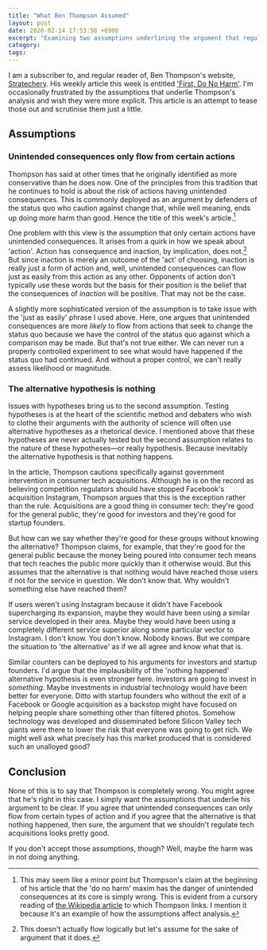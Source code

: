 ```yaml
---
title: "What Ben Thompson Assumed"
layout: post
date: 2020-02-14 17:53:58 +0900
excerpt: "Examining two assumptions underlining the argument that regulators shouldn't block consumer tech acquisitions."
category: 
tags: 
---
```


I am a subscriber to, and regular reader of, Ben Thompson's website, [Stratechery][]. His weekly article this week is entitled ['First, Do No Harm'][article]. I'm occasionally frustrated by the assumptions that underlie Thompson's analysis and wish they were more explicit. This article is an attempt to tease those out and scrutinise them just a little.

[Stratechery]: https://stratechery.com "Visit the Stratechery website"

[article]: https://stratechery.com/2020/first-do-no-harm/ "Read 'First, Do No Harm' on Stratechery"

## Assumptions

### Unintended consequences only flow from certain actions

Thompson has said at other times that he originally identified as more conservative than he does now. One of the principles from this tradition that he continues to hold is about the risk of actions having unintended consequences. This is commonly deployed as an argument by defenders of the status quo who caution against change that, while well meaning, ends up doing more harm than good.
Hence the title of this week's article.[^1]

One problem with this view is the assumption that only certain actions have unintended consequences. It arises from a quirk in how we speak about 'action'. Action has consequence and inaction, by implication, does not.[^2] But since inaction is merely an outcome of the 'act' of choosing, inaction is really just a form of action and, well, unintended consequences can flow just as easily from this action as any other. Opponents of action don't typically use these words but the basis for their position is the belief that the consequences of _inaction_ will be positive. That may not be the case.

A slightly more sophisticated version of the assumption is to take issue with the 'just as easily' phrase I used above. Here, one argues that unintended consequences are more _likely_ to flow from actions that seek to change the status quo because we have the control of the status quo against which a comparison may be made. But that's not true either. We can never run a properly controlled experiment to see what would have happened if the status quo had continued. And without a proper control, we can't really assess likelihood or magnitude.

### The alternative hypothesis is nothing

Issues with hypotheses bring us to the second assumption. Testing hypotheses is at the heart of the scientific method and debaters who wish to clothe their arguments with the authority of science will often use alternative hypotheses as a rhetorical device. I mentioned above that these hypotheses are never actually tested but the second assumption relates to the nature of these hypotheses—or really hypothesis. Because inevitably the alternative hypothesis is that nothing happens.

In the article, Thompson cautions specifically against government intervention in consumer tech acquisitions. Although he is on the record as believing competition regulators should have stopped Facebook's acquisition Instagram, Thompson argues that this is the exception rather than the rule. Acquisitions are a good thing in consumer tech: they're good for the general public, they're good for investors and they're good for startup founders.

But how can we say whether they're good for these groups without knowing the alternative? Thompson claims, for example, that they're good for the general public because the money being poured into consumer tech means that tech reaches the public more quickly than it otherwise would. But this assumes that the alternative is that nothing would have reached those users if not for the service in question. We don't know that. Why wouldn't something else have reached them?

If users weren't using Instagram because it didn't have Facebook supercharging its expansion, maybe they would have been using a similar service developed in their area. Maybe they would have been using a completely different service superior along some particular vector to Instagram. I don't know. You don't know. Nobody knows. But we compare the situation to 'the alternative' as if we all agree and know what that is.

Similar counters can be deployed to his arguments for investors and startup founders. I'd argue that the implausibility of the 'nothing happened' alternative hypothesis is even stronger here. Investors are going to invest in _something_. Maybe investments in industrial technology would have been better for everyone. Ditto with startup founders who without the exit of a Facebook or Google acquisition as a backstop might have focused on helping people share something other than filtered photos. Somehow technology was developed and disseminated before Silicon Valley tech giants were there to lower the risk that everyone was going to get rich. We might well ask what precisely has this market produced that is considered such an unalloyed good?

## Conclusion

None of this is to say that Thompson is completely wrong. You might agree that he's right in this case. I simply want the assumptions that underlie his argument to be clear. If you agree that unintended consequences can only flow from certain types of action and if you agree that the alternative is that nothing happened, then sure, the argument that we shouldn't regulate tech acquisitions looks pretty good.

If you don't accept those assumptions, though? Well, maybe the harm was in not doing anything.

[^1]: This may seem like a minor point but Thompson's claim at the beginning of his article that the 'do no harm' maxim has the danger of unintended consequences at its core is simply wrong. This is evident from a cursory reading of [the Wikipedia article][oath] to which Thompson links. I mention it because it's an example of how the assumptions affect analysis.

[oath]: https://en.wikipedia.org/wiki/Hippocratic_Oath "Read 'The Hippocratic Oath' on Wikipedia"

[^2]: This doesn't actually flow logically but let's assume for the sake of argument that it does.